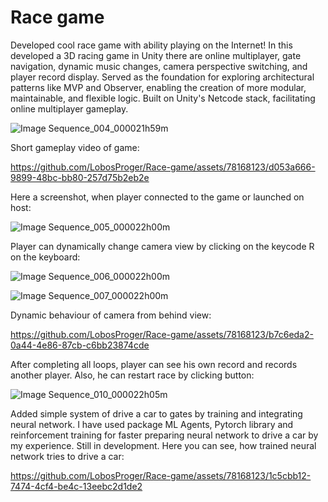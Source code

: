 # Race game
Developed cool race game with ability playing on the Internet! In this developed a 3D racing game in Unity there are online multiplayer, gate navigation, dynamic music changes, camera perspective switching, and player record display. Served as the foundation for exploring architectural patterns like MVP and Observer, enabling the creation of more modular, maintainable, and flexible logic. Built on Unity's Netcode stack, facilitating online multiplayer gameplay. 

![Image Sequence_004_000021h59m](https://github.com/LobosProger/Race-game/assets/78168123/8dbafd3a-1f0e-4489-b2d2-4b701b356843)

Short gameplay video of game:

https://github.com/LobosProger/Race-game/assets/78168123/d053a666-9899-48bc-bb80-257d75b2eb2e

Here a screenshot, when player connected to the game or launched on host:

![Image Sequence_005_000022h00m](https://github.com/LobosProger/Race-game/assets/78168123/995ab9e7-a676-4b03-867b-53c98211e5e7)

Player can dynamically change camera view by clicking on the keycode R on the keyboard:

![Image Sequence_006_000022h00m](https://github.com/LobosProger/Race-game/assets/78168123/364c2514-9f19-4784-9cca-fe45939320b2)

![Image Sequence_007_000022h00m](https://github.com/LobosProger/Race-game/assets/78168123/76532de8-a904-48c4-9759-f461280dfd80)

Dynamic behaviour of camera from behind view:

https://github.com/LobosProger/Race-game/assets/78168123/b7c6eda2-0a44-4e86-87cb-c6bb23874cde

After completing all loops, player can see his own record and records another player. Also, he can restart race by clicking button:

![Image Sequence_010_000022h05m](https://github.com/LobosProger/Race-game/assets/78168123/db336412-3eae-44ca-a0f2-2b6525b4b0c0)

Added simple system of drive a car to gates by training and integrating neural network. I have used package ML Agents, Pytorch library and reinforcement training for faster preparing neural network to drive a car by my experience. Still in development. Here you can see, how trained neural network tries to drive a car:

https://github.com/LobosProger/Race-game/assets/78168123/1c5cbb12-7474-4cf4-be4c-13eebc2d1de2
